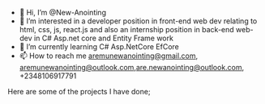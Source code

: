 - 👋 Hi, I’m @New-Anointing
- 👀 I’m interested in a developer position in front-end web dev relating to html, css, js, react.js and also an internship position in back-end web-dev in C# Asp.net core and Entity Frame work
- 🌱 I’m currently learning C# Asp.NetCore EfCore
- 📫 How to reach me aremunewanointing@gmail.com, aremunewanointing@outlook.com,are.newanointing@outlook.com, +2348106917791

<!---
New-Anointing/New-Anointing is a ✨ special ✨ repository because its `README.md` (this file) appears on your GitHub profile.
You can click the Preview link to take a look at your changes.
--->
 Here are some of the projects I have done;
 
 
 
